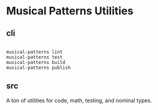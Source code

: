 # Musical Patterns Utilities

## cli

```

musical-patterns lint
musical-patterns test
musical-patterns build
musical-patterns publish

```

## src

A ton of utilities for code, math, testing, and nominal types.
